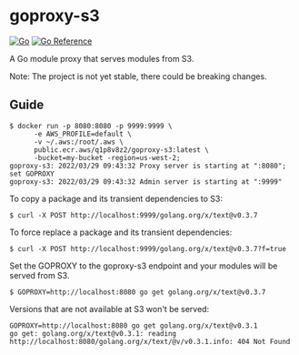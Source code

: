 # goproxy-s3

[![Go](https://github.com/rakyll/goproxy-s3/actions/workflows/go.yml/badge.svg)](https://github.com/rakyll/goproxy-s3/actions/workflows/go.yml) [![Go Reference](https://pkg.go.dev/badge/github.com/rakyll/goproxy-s3/proxy.svg)](https://pkg.go.dev/github.com/rakyll/goproxy-s3/proxy)

A Go module proxy that serves modules from S3.

Note: The project is not yet stable, there could be breaking changes.

## Guide

```
$ docker run -p 8080:8080 -p 9999:9999 \
      -e AWS_PROFILE=default \
      -v ~/.aws:/root/.aws \
      public.ecr.aws/q1p8v8z2/goproxy-s3:latest \
      -bucket=my-bucket -region=us-west-2;
goproxy-s3: 2022/03/29 09:43:32 Proxy server is starting at ":8080"; set GOPROXY
goproxy-s3: 2022/03/29 09:43:32 Admin server is starting at ":9999"
```

To copy a package and its transient dependencies to S3:
```
$ curl -X POST http://localhost:9999/golang.org/x/text@v0.3.7
```

To force replace a package and its transient dependencies:
```
$ curl -X POST http://localhost:9999/golang.org/x/text@v0.3.7?f=true
```

Set the GOPROXY to the goproxy-s3 endpoint and your modules will be served from S3.

```
$ GOPROXY=http://localhost:8080 go get golang.org/x/text@v0.3.7
```

Versions that are not available at S3 won't be served:

```
GOPROXY=http://localhost:8080 go get golang.org/x/text@v0.3.1
go get: golang.org/x/text@v0.3.1: reading http://localhost:8080/golang.org/x/text/@v/v0.3.1.info: 404 Not Found
```
